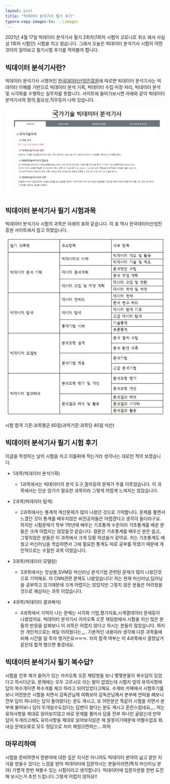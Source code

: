 ```yaml
---
layout: post
title: "빅데이터 분석기사 필기 후기"
typora-copy-images-to: ..\images
---
```




2021년 4월 17일 빅데이터 분석기사 필기 2회차(1회차 시험이 코로나로 취소 돼서 사실상 1회차 시험인) 시험을 치고 왔습니다.  그래서 오늘은 빅데이터 분석기사 시험이 어떤것이지 알아보고 필기시험 후기를 적어볼까 합니다.



## 빅데이터 분석기사란?

빅데이터 분석기사 시행처인 [한국데이터산업진흥원](https://www.dataq.or.kr/www/sub/a_07.do)에 따르면 빅데이터 분석기사는 빅데이터 이해를 기반으로 빅데이터 분석 기획, 빅데이터 수집·저장·처리, 빅데이터 분석 및 시각화를 수행하는 실무자를 뜻합니다.  사이트에 들어가보시면 아래와 같이 빅데이터 분석기사의 정의,필요성,직무등이 나와 있습니다.



<img src="..\images\bigdata.png" alt="bigdata" style="zoom: 67%;" />

## 빅데이터 분석기사 필기 시험과목

빅데이터 분석기사 시험의 과목은 아래의 표와 같습니다. 이 표 역시 한국데이터산업진흥원 사이트에서 참고 하였습니다.

<img src="..\images\subject.png" alt="subject"  />

시험 합격 기준:과목평균 60점(과락기준:과목당 40점 미만)



## 빅데이터 분석기사 필기 시험 후기

이글을 작성하는 날이 시험을 치고 이틀뒤에 적는거라 생각나는 대로만 적어 보겠습니다.

- 1과목(빅데이터 분석기획)
  - 1과목에서는 빅데이터의 분석 도구,절차등의 문제가 주를 이루었습니다. 이 과목에서는 단순 암기가 필요한 과목이라 그렇게 어렵게 느껴지는 않았습니다.

- 2과목(빅데이터 탐색)
  - 2과목에서는 통계적 계산문제가 많이 나왔던 것으로 기억합니다. 문제를 풀면서 느꼈던 것이 통계를 배우지않은 비전공자들은 어렵겠다고 생각이 들더라구요.하지만 시험문제가 학부 1학년때 배우는 기초통계 수준이라 기초통계를 배운 분들은 크게 어렵지는 않았을것 같습니다. 결론은 기초통계를 배우신 분은 쉽고, 그렇지않은 분들은 이 과목에서 크게 당황 하셨을거 같아요. 저는 기초통계도 배웠고 머신러닝을 학습하면서 그에 필요한 통계도 따로 공부를 하였기 때문에 개인적으로는 수월한 과목 이었습니다.
- 3과목(빅데이터 모델링)
  - 3과목에서는 앙상블,SVM등 머신러닝 분석기법 관련된 문제가 많이 나왔던것으로 기억해요. 아 CNN관련 문제도 나왔었습니다! 저는 현재 머신러닝,딥러닝을 공부하고 있기때문에 크게 어렵지는 않았지만 그렇지 않은 분들은 어려웠을것으로 예상되는 과목 이었습니다.
- 4과목(빅데이터 결과해석)
  - 4과목에서 기억이 나는 문제는 시각화 기법,평가지표,시계열데이터 문제등이 나왔었어요. 빅데이터 분석기사 카카오톡 오픈 채팅방에서 시험을 치신 많은 분들의 반응을 살펴보니 이 과목은 어렵지 않다고 하시는 분들이 많았습니다. 하지만 개인적으로는 제일 어려웠다는,,,. 기본적인 내용이라 생각해 다른 과목들에 비해 시간을 덜 투자 했거든요ㅠㅠㅠ. 저의 합격 여부는 이 4과목에서 결정날거 같은데 합격 했으면 좋겠네요.



## 빅데이터 분석기사 필기 복수답?

시험을 친후 제가 들어가 있는 카카오톡 오픈 채팅방을 보니 몇몇분들이 복수답이 있었다고 하시더군요. 문제에는 모두 고르시오 라는 말이 없었는데 시험지 앞의 유의사항에 답이 복수개이면 복수개를 체크 하라고 되어있었다고해요. 수제비 카페에서 시험후기를 보니 어떤분은 시험을 치면서 감독관님께 여쭤보아 감독관님께서 본부에 연락을 해보니 전부 답이 하나라는 답이 돌아왔다는 분도 계시고, 또 어떤분은 똑같이 시험을 치면서 본부에 물어보니 답이 두개일수도있다는 답변이 왔다는 분도 계시고 혼란스럽네요,,,. 저는 유의사항을 제대로 읽어보지않고 바로 문제를 풀어서 답을 전부 하나만 골랐는데 만약 답이 두개라고해도 유의사항을 제대로 읽어보지않은 제 잘못이기때문에 어쩔수없죠 뭐. 내심 문제오류로 모두 정답으로 처리 해줬으면하는....하하



## 마무리하며

시험을 준비하면서 한분야에 대한 깊은 지식은 아니어도 빅데이터 분야의 넓고 얕은 지식을 얻을수 있다는 느낌을 받아 빅데이터에 입문하시는 분들이라면(특히 머신러닝 분야) 가볍게 한번 쳐볼수 있는 시험이라고 생각합니다. 빅데이터에 입문자분들 한번 도전해 보시는거 추천 드립니다.그렇게 어렵지 않아요!!

